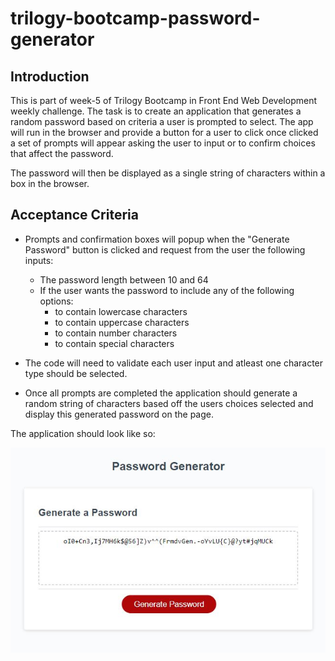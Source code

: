 # trilogy-bootcamp-password-generator

Introduction
---

This is part of week-5 of Trilogy Bootcamp in Front End Web Development weekly challenge. 
The task is to create an application that generates a random password based on criteria a user is prompted to select.
The app will run in the browser and provide a button for a user to click once clicked a set of prompts will appear asking the user to input or to confirm choices that affect the password. 

The password will then be displayed as a single string of characters within a box in the browser. 

Acceptance Criteria
---

 - Prompts and confirmation boxes will popup when the "Generate Password" button is clicked 
and request from the user the following inputs: 
	- The password length between 10 and 64
	- If the user wants the password to include any of the following options: 
		- to contain lowercase characters
		- to contain uppercase characters
		- to contain number characters
		- to contain special characters

- The code will need to validate each user input and atleast one character type should be 
selected. 

- Once all prompts are completed the application should generate a random string of characters 
based off the users choices selected and display this generated password on the page. 

The application should look like so: 

![Generated Password Screenshot](./passwordGeneratorCapture.JPG)



